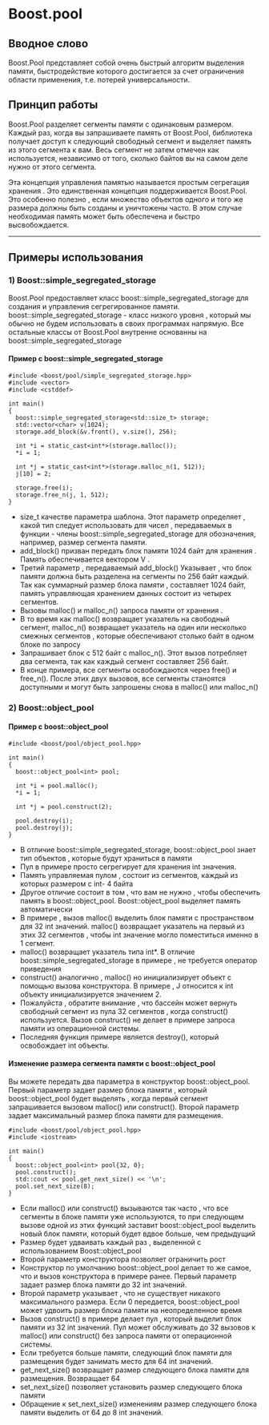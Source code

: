 # Boost.pool

## Вводное слово
Boost.Pool представляет собой очень быстрый алгоритм выделения памяти, быстродействие которого достигается за счет ограничения области применения, т.е. потерей универсальности.

## Принцип работы 
Boost.Pool разделяет сегменты памяти с одинаковым размером. Каждый раз, когда вы запрашиваете память от Boost.Pool, библиотека получает доступ к следующий свободный сегмент и выделяет память из этого сегмента к вам. Весь сегмент не затем отмечен как используется, независимо от того, сколько байтов вы на самом деле нужно от этого сегмента.

Эта концепция управления памятью называется простым сегрегация хранения . Это единственная концепция поддерживается Boost.Pool. Это особенно полезно , если множество объектов одного и того же размера должны быть созданы и уничтожены часто. В этом случае необходимая память может быть обеспечена и быстро высвобождается.

---

## Примеры использования 

### 1) Boost::simple_segregated_storage
Boost.Pool предоставляет класс boost::simple_segregated_storage для создания и управления сегрегированное памяти. 
boost::simple_segregated_storage - класс низкого уровня , который мы обычно не будем использовать в своих программах напрямую.
Все остальные классы от Boost.Pool внутренне основанны на boost::simple_segregated_storage

#### Пример с boost::simple_segregated_storage
```
#include <boost/pool/simple_segregated_storage.hpp>
#include <vector>
#include <cstddef>

int main()
{
  boost::simple_segregated_storage<std::size_t> storage;
  std::vector<char> v(1024);
  storage.add_block(&v.front(), v.size(), 256);

  int *i = static_cast<int*>(storage.malloc());
  *i = 1;

  int *j = static_cast<int*>(storage.malloc_n(1, 512));
  j[10] = 2;

  storage.free(i);
  storage.free_n(j, 1, 512);
}
```
*	size_t качестве параметра шаблона. Этот параметр определяет , какой тип следует использовать для чисел , передаваемых в функции - члены boost::simple_segregated_storage для обозначения, например, размер сегмента памяти.
*	add_block() призван передать блок памяти 1024 байт для хранения . Память обеспечивается вектором V . 
* Третий параметр , передаваемый add_block() Указывает , что блок памяти должна быть разделена на сегменты по 256 байт каждый. Так как суммарный размер блока памяти , составляет 1024 байт, память управляющая хранением данных состоит из четырех сегментов.
*	Вызовы malloc() и malloc_n() запроса памяти от хранения . 
*	В то время как malloc() возвращает указатель на свободный сегмент, malloc_n() возвращает указатель на один или несколько смежных сегментов , которые обеспечивают столько байт в одном блоке по запросу
*	Запрашивает блок с 512 байт с malloc_n(). Этот вызов потребляет два сегмента, так как каждый сегмент составляет 256 байт.
*	В конце примера, все сегменты освобождаются через free() и free_n(). После этих двух вызовов, все сегменты станоятся доступными и могут быть запрошены снова в malloc() или malloc_n()

### 2) Boost::object_pool

#### Пример с boost::object_pool
```
#include <boost/pool/object_pool.hpp>

int main()
{
  boost::object_pool<int> pool;

  int *i = pool.malloc();
  *i = 1;

  int *j = pool.construct(2);

  pool.destroy(i);
  pool.destroy(j);
}
```
* В отличие boost::simple_segregated_storage, boost::object_pool знает тип объектов , которые будут храниться в памяти
* Пул в примере просто сегрегирует для хранения int значения.
* Память управляемая пулом , состоит из сегментов, каждый из которых размером с int- 4 байта
*	Другое отличие состоит в том , что вам не нужно , чтобы обеспечить память в boost::object_pool.  Boost::object_pool выделяет память автоматически
*	В примере , вызов malloc() выделить блок памяти с пространством для 32 int значений. malloc() возвращает указатель на первый из этих 32 сегментов , чтобы int значение могло поместиться именно в 1 сегмент.
*	malloc() возвращает указатель типа int*. В отличие boost::simple_segregated_storage в примере , не требуется оператор приведения
*	construct() аналогично , malloc() но инициализирует объект с помощью вызова конструктора. В примере , J относится к int объекту инициализируется значением 2.
*	Пожалуйста , обратите внимание , что бассейн может вернуть свободный сегмент из пула 32 сегментов , когда construct() используется. Вызов construct() не делает в примере запроса памяти из операционной системы.
*	Последняя функция примере является destroy(), который освобождает int объекты.

#### Изменение размера сегмента памяти с boost::object_pool
Вы можете передать два параметра в конструктор boost::object_pool. Первый параметр задает размер блока памяти , который boost::object_pool будет выделять , когда первый сегмент запрашивается вызовом malloc() или construct(). Второй параметр задает максимальный размер блока памяти для размещения.

```
#include <boost/pool/object_pool.hpp>
#include <iostream>

int main()
{
  boost::object_pool<int> pool{32, 0};
  pool.construct();
  std::cout << pool.get_next_size() << '\n';
  pool.set_next_size(8);
}
```
*	Если malloc() или construct() вызываются так часто , что все сегменты в блоке памяти уже используются, то при следующем вызове одной из этих функций заставит boost::object_pool выделить новый блок памяти, который будет вдвое больше, чем предыдущий
*	Размер будет удваивать каждый раз , выделенной с использованием Boost::object_pool
*	Второй параметр конструктора позволяет ограничить рост
*	Конструктор по умолчанию boost::object_pool делает то же самое, что и вызов конструктора в примере ранее. Первый параметр задает размер блока памяти до 32 int значений.
*	Второй параметр указывает , что не существует никакого максимального размера. Если 0 передается, boost::object_pool может удвоить размер блока памяти на неопределенное время 
*	Вызов construct() в примере делает пул , который выделит блок памяти из 32 int значений. Пул может обслуживать до 32 вызовов к malloc() или construct() без запроса памяти от операционной системы.
*	Если требуется больше памяти, следующий блок памяти для размещения будет занимать место для 64 int значений.
*	get_next_size() возвращает размер следующего блока памяти для размещения. Возвращает 64
*	set_next_size() позволяет установить размер следующего блока памяти
*	Обращение к set_next_size() изменениям размер следующего блока памяти выделить от 64 до 8 int значений.



